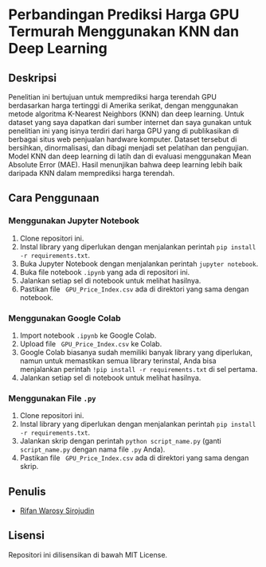 # Perbandingan Prediksi Harga GPU Termurah Menggunakan KNN dan Deep Learning

## Deskripsi

Penelitian ini bertujuan untuk memprediksi harga terendah GPU berdasarkan harga tertinggi di Amerika serikat, dengan menggunakan metode algoritma K-Nearest Neighbors (KNN) dan deep learning. Untuk dataset yang saya dapatkan dari sumber internet dan saya gunakan untuk penelitian ini yang isinya terdiri dari harga GPU yang di publikasikan di berbagai situs web penjualan hardware komputer. Dataset tersebut di bersihkan, dinormalisasi, dan dibagi menjadi set pelatihan dan pengujian. Model KNN dan deep learning di latih dan di evaluasi menggunakan Mean Absolute Error (MAE). Hasil menunjikan bahwa deep learning lebih baik daripada KNN dalam memprediksi harga terendah.

## Cara Penggunaan

### Menggunakan Jupyter Notebook

1. Clone repositori ini.
2. Instal library yang diperlukan dengan menjalankan perintah `pip install -r requirements.txt`.
3. Buka Jupyter Notebook dengan menjalankan perintah `jupyter notebook`.
4. Buka file notebook `.ipynb` yang ada di repositori ini.
5. Jalankan setiap sel di notebook untuk melihat hasilnya.
6. Pastikan file ` GPU_Price_Index.csv` ada di direktori yang sama dengan notebook.

### Menggunakan Google Colab

1. Import notebook `.ipynb` ke Google Colab.
2. Upload file ` GPU_Price_Index.csv` ke Colab.
3. Google Colab biasanya sudah memiliki banyak library yang diperlukan, namun untuk memastikan semua library terinstal, Anda bisa menjalankan perintah `!pip install -r requirements.txt` di sel pertama.
4. Jalankan setiap sel di notebook untuk melihat hasilnya.

### Menggunakan File `.py`

1. Clone repositori ini.
2. Instal library yang diperlukan dengan menjalankan perintah `pip install -r requirements.txt`.
3. Jalankan skrip dengan perintah `python script_name.py` (ganti `script_name.py` dengan nama file `.py` Anda).
4. Pastikan file ` GPU_Price_Index.csv` ada di direktori yang sama dengan skrip.

## Penulis

- [Rifan Warosy Sirojudin]( https://github.com/Furryko)

## Lisensi

Repositori ini dilisensikan di bawah MIT License.
